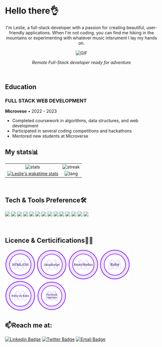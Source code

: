 <h1>Hello there👌</h1>

<p align="center">
  I'm Leslie, a full-stack developer with a passion for creating beautiful, user-friendly applications. When I'm not coding, you can find me hiking in the mountains or experimenting with whatever music intsrument I lay my hands on.
</p>

 <div align="center" width="50">
  <img align="center" alt="GIF" src="https://media.giphy.com/media/836HiJc7pgzy8iNXCn/giphy.gif" />
</div>
<p align="center"><em>Remote Full-Stack developer ready for adventure</em></p>

<br>

## Education

### FULL STACK WEB DEVELOPMENT

**Microvese** • 2022 - 2023

- Completed coursework in algorithms, data structures, and web development
- Participated in several coding competitions and hackathons
- Mentored new students at Microverse

<h2>My stats📊</h2>

| | |
| :---: | :---: |
| ![stats](https://github-readme-stats-eight-theta.vercel.app/api?username=Leeoasis&show_icons=true&theme=tokyonight) | ![streak](https://github-readme-streak-stats.herokuapp.com/?user=Leeoasis&theme=tokyonight) | 
| [![Leslie's wakatime stats](https://github-readme-stats.vercel.app/api/wakatime?username=edubew&theme=tokyonight)](https://github.com/anuraghazra/github-readme-stats) | ![lang](https://github-readme-stats.vercel.app/api/top-langs/?username=Leeoasis&show_icons=true&theme=tokyonight&layout=compact) |
</br>

<div align="start">
<h2>Tech & Tools Preference🛠</h2>
<img src = "https://img.shields.io/badge/-HTML5-EB6424?style=flat&logo=html5&logoColor=white" width="75">
<img src = "https://img.shields.io/badge/-CSS3-0162A7?style=flat&logo=css3&logoColor=white" width="70">
<img src="https://img.shields.io/badge/-Bootstrap-563D7C?style=flat&logo=bootstrap&logoColor=white" width="105">
<img src="https://img.shields.io/badge/-Sass-FF414D?style=flat&logo=sass&logoColor=ffffff" width="69">
<img src="https://img.shields.io/badge/-JavaScript-FEB500?style=flat&logo=javascript&logoColor=ffffff" width="106">
<img src="https://img.shields.io/badge/-React-000000?style=flat&logo=react&logoColor=blue" width="75">
<img src="https://img.shields.io/badge/Redux-593D88?style=flat&logo=redux&logoColor=white" width="85">
<img src="https://img.shields.io/badge/MySQL-00000F?style=flat&logo=mysql&logoColor=white" width="90">
<img src="https://img.shields.io/badge/PostgreSQL-316192?style=flat&logo=postgresql&logoColor=white" width="118">
<img src="https://img.shields.io/badge/-Ruby-800000?style=flat&logo=ruby&logoColor=white" width="70">
<img src="https://img.shields.io/badge/Ruby_on_Rails-CC0000?style=flat&logo=ruby-on-rails&logoColor=white" width="132">
<img src="http://img.shields.io/badge/-Git-F1502F?style=flat&logo=git&logoColor=FFFFFF" width="54">
<img src="http://img.shields.io/badge/-Github-7D3CAF?style=flat&logo=github&logoColor=FFFFFF" width="80">
<img src="http://img.shields.io/badge/-VS%20Code-007ACC?style=flat&logo=visual%20studio%20code&logoColor=white" width="95">
</div>
<br><br>

<h2>Licence & Certicifications👩‍🎓</h2>
<div>
<img src="./images/html.png" alt="html" width="100"/>
<img src="./images/javascript.png" alt="html" width="100"/>
<img src="./images/react.png" alt="html" width="100"/>
<img src="./images/ruby.png" alt="html" width="100"/>
<img src="./images/RoR.png" alt="html" width="100"/>
<img src="./images/capstone.png" alt="html" width="100"/>
</div>

 ## 📫Reach me at:<br>
[![Linkedin Badge](https://img.shields.io/badge/-Leslie%20Gudo-blue?style=flat-square&logo=Linkedin&logoColor=white&link=https://www.linkedin.com/in/leslie-gudo)](https://www.linkedin.com/in/leslie-gudo)
[![Twitter Badge](https://img.shields.io/badge/-@gudo_leslie-1ca0f1?style=flat-square&labelColor=1ca0f1&logo=twitter&logoColor=white&link=https://twitter.com/gudo_leslie)](https://twitter.com/@gudo_leslie)
[![Email Badge](https://img.shields.io/badge/Email-leeegd99%40gmail.com-red?style=flat-square&logo=gmail)](mailto:leeegd99@gmail.com)




